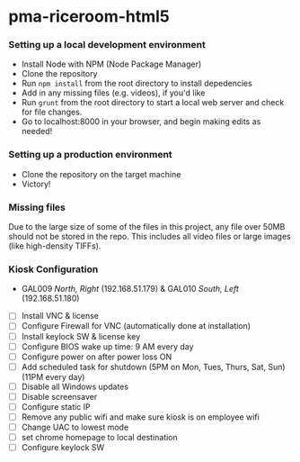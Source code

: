 # pma-riceroom-html5

### Setting up a local development environment
*  Install Node with NPM (Node Package Manager)
*  Clone the repository
*  Run `npm install` from the root directory to install depedencies
*  Add in any missing files (e.g. videos), if you'd like
*  Run `grunt` from the root directory to start a local web server and check for file changes.
*  Go to localhost:8000 in your browser, and begin making edits as needed!

### Setting up a production environment
*  Clone the repository on the target machine
*  Victory!

### Missing files
Due to the large size of some of the files in this project, any file over 50MB should not be stored in the repo. This includes all video files or large images (like high-density TIFFs).

### Kiosk Configuration

* GAL009 *North, Right* (192.168.51.179) & GAL010 *South, Left* (192.168.51.180)

- [ ] Install VNC & license
- [ ] Configure Firewall for VNC (automatically done at installation)
- [ ] Install keylock SW & license key
- [ ] Configure BIOS wake up time: 9 AM every day
- [ ] Configure power on after power loss ON
- [ ] Add scheduled task for shutdown (5PM on Mon, Tues, Thurs, Sat, Sun) (11PM every day)
- [ ] Disable all Windows updates
- [ ] Disable screensaver
- [ ] Configure static IP
- [ ] Remove any public wifi and make sure kiosk is on employee wifi
- [ ] Change UAC to lowest mode
- [ ] set chrome homepage to local destination
- [ ] Configure keylock SW
